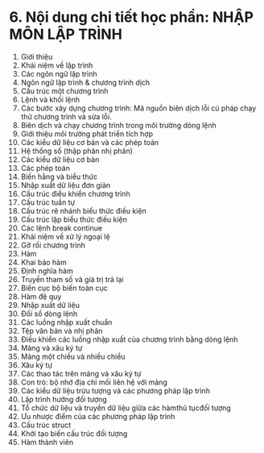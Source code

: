 # 6. Nội dung chi tiết học phần: NHẬP MÔN LẬP TRÌNH
1. Giới thiệu
1. Khái niệm về lập trình
2. Các ngôn ngữ lập trình
3. Ngôn ngữ lập trình & chương trình dịch
4. Cấu trúc một chương trình
5. Lệnh và khối lệnh
6. Các bước xây dựng chương trình: Mã nguồn biên dịch lỗi cú pháp chạy thử chương trình và sửa lỗi.
7. Biên dịch và chạy chương trình trong môi trường dòng lệnh
8. Giới thiệu môi trường phát triển tích hợp
2. Các kiểu dữ liệu cơ bản và các phép toán
1. Hệ thống số (thập phân nhị phân)
2. Các kiểu dữ liệu cơ bản
3. Các phép toán
4. Biến hằng và biểu thức
5. Nhập xuất dữ liệu đơn giản
3. Cấu trúc điều khiển chương trình
1. Cấu trúc tuần tự
2. Cấu trúc rẽ nhánh biểu thức điều kiện
3. Cấu trúc lặp biểu thức điều kiện
4. Các lệnh break continue
5. Khái niệm về xử lý ngoại lệ
6. Gỡ rối chương trình
4. Hàm
1. Khai báo hàm
2. Định nghĩa hàm
3. Truyền tham số và giá trị trả lại
4. Biến cục bộ biến toàn cục
5. Hàm đệ quy
5. Nhập xuất dữ liệu
1. Đối số dòng lệnh
2. Các luồng nhập xuất chuẩn
3. Tệp văn bản và nhị phân
4. Điều khiển các luồng nhập xuất của chương trình bằng dòng lệnh
6. Mảng và xâu ký tự
1. Mảng một chiều và nhiều chiều
2. Xâu ký tự
3. Các thao tác trên mảng và xâu ký tự
4. Con trỏ: bộ nhớ địa chỉ mối liên hệ với mảng
7. Các kiểu dữ liệu trừu tượng và các phương pháp lập trình
1. Lập trình hướng đối tượng
2. Tổ chức dữ liệu và truyền dữ liệu giữa các hàmthủ tụcđối tượng
3. Ưu nhược điểm của các phương pháp lập trình
4. Cấu trúc struct
5. Khởi tạo biến cấu trúc đối tượng
6. Hàm thành viên
